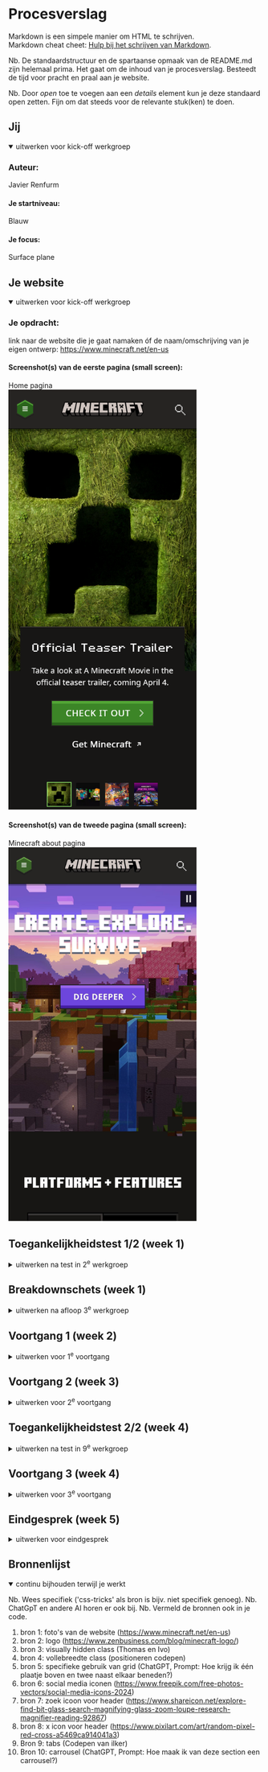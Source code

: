 # Procesverslag
Markdown is een simpele manier om HTML te schrijven.  
Markdown cheat cheet: [Hulp bij het schrijven van Markdown](https://github.com/adam-p/markdown-here/wiki/Markdown-Cheatsheet).

Nb. De standaardstructuur en de spartaanse opmaak van de README.md zijn helemaal prima. Het gaat om de inhoud van je procesverslag. Besteedt de tijd voor pracht en praal aan je website.

Nb. Door *open* toe te voegen aan een *details* element kun je deze standaard open zetten. Fijn om dat steeds voor de relevante stuk(ken) te doen.





## Jij

<details open>
  <summary>uitwerken voor kick-off werkgroep</summary>

  ### Auteur:
  Javier Renfurm

  #### Je startniveau:
  Blauw

  #### Je focus:
  Surface plane
 
</details>





## Je website

<details open>
  <summary>uitwerken voor kick-off werkgroep</summary>

  ### Je opdracht:
  link naar de website die je gaat namaken óf de naam/omschrijving van je eigen ontwerp:
  https://www.minecraft.net/en-us

  #### Screenshot(s) van de eerste pagina (small screen): 
  Home pagina  
  <img src="readme-images/minecraft-pagina1.png" width="375px" alt="home pagina">

  #### Screenshot(s) van de tweede pagina (small screen):
  Minecraft about pagina  
  <img src="readme-images/minecraft-pagina2.jpg" width="375px" alt="detail pagina">
 
</details>



## Toegankelijkheidstest 1/2 (week 1)

<details>
  <summary>uitwerken na test in 2<sup>e</sup> werkgroep</summary>

  ### Bevindingen
  Screenreader test in de klas
  Tijdens de toegankelijkheidstest in de klas moest ik met behulp van een screen reader door mijn gekozen site navigeren en ik moet zeggen dat ik verbaasd ben
  met hoe toegankelijk de Minecraft website is. De screen reader las alle belangrijke kopjes en tekst op de site goed voor en op de juiste volgorde, 
  maar er was wel één minpunt en dat was dat de screen reader ook voorlas op wat voor element de content stond: (list, container etc).

  A11y checklist
  Content
  - Gebruikt gewone taal dat ik kan begrijpen
  - De buttons, a's en labels hebben unieke omschrijvingen omdat de screenreader letterlijk leest wat er te zien is
  - Tekst is over het algemeen correct uitgelijnd maar soms is het gecentreerd

  Global code
  - Code is valid
  - Lang attribute word gebruikt en staat op de juiste taal
  - Titels zijn uniek op elke pagina
  - Viewport is niet disabled
  - Landmark elementen worden gebruikt alleen zitten ze erg verstopt
  - Geen tabindex in de code te zien
  - Ik zie geen autofocus attribute gebruikt worden maar kan goed zijn dat ik het over het hoofd heb gezien
  - Er zijn geen timers of andere elementen op de site die je sessie kunnen eindigen, je hebt dat zelf in de hand
  - Titel heeft geen exclusive informatie

  Keyboard
  - Alles word goed voor gelezen en kan genavigeerd worden zonder muis
  - Met een toetsenbord en de tab toets kan je op een logische volgorde door de pagina's navigeren
  - Geen onzichtbare elementen waar op gefocust kan worden

  Images
  - Alle afbeeldingen hebben een alt attribute
  - Ik kan geen null alt attributes vinden
  - Er zijn geen overcomplexe afbeeldingen aanwezig (ze waren niet complex voor mij)
  - Alt omschrijvingen bevatten ook de tekst dat zichtbaar is

  Headings
  - Bevat headings elementen
  - Heeft één h1 per pagina, maar de h1 is onzichtbaar (of super klein)
  - de headings staan op de juiste volgorde
  - Er worden geen headings geskipt

  Lists
  - List items worden correct gebruikt

  Controls
  - a wordt gebruikt voor links
  - Links hebben een kleur dat ze klikbaar laten lijken
  - Er zijn focus states aanwezig
  - Buttons hebben de button attribute
  - De website skipt automatisch bepaalde content als je erdoorheen navigeert met de tab toets
  - Alleen het kopje merch brengt je naar een nieuw venster, maar je kan er niet perongeluk op drukken en er word ook aangegeven dat er een nieuw venster word geopend doormiddel van een icoon

  Tables
  - Td attribute word gebruikt voor tabellen
  - Th wordt gebruikt
  - Caption word gebruikt

  Forms
  - Zit in een label
  - Ik kon geen fieldset of legend vinden
  - Invoerveld bevat autocomplete doormiddel van suggested searches
  - Invoerveld bevat geen error state en geeft alternatieve zoekresultaten
  - nvt
  - nvt

  Media
  - Media zoals live wallpapers speelt automatisch af, maar media zoals YouTube videos staan automatisch gepauzeerd tot jij op play drukt
  - Pauze knop voor media is zichtbaar maar er is geen mute knop
  - Alle bewegende media kan op pauze, maar voor mij lukte het niet om de video met mijn toetsenbord te pauzeren
    
  Video
  - Er zijn geen captions
  - er zijn geen flitsende animaties

  Audio
  - Goed navolgbaar met een screenreader

  Appearance
  - Met inverted mode aan kon ik alle content nog steeds zien
  - Tekst is nog steeds leesbaar op 200 en de layout past zich ook aan zodat er geen overlappingen zijn
  - Mensen die screen zoom software gebruiken kunnen alles nog steeds zien omdat de layout zich aanpast
  - Linkjes zijn nog steeds herkenbaar in grayscale omdat ze donkerder zijn dan body tekst en bold zijn
  - karakteristieken worden benoemd
  - Layout is simpel en makkelijk te volgen

  Animations
  - Animaties zijn zo subtiel dat ik ze niet altijd door heb
  - Animaties kunnen gepauseerd worden
  - Reduce motion lijkt niet te werken

  Color contrast
  - Witte tekst op een donker achtergrond (goede contrast lijkt mij)
  - Witte tekst op een donker achtergrond (goede contrast lijkt mij)
  - Belangrijke iconen vallen op en hebben een witte uitlijn of een andere manier van opvalling als je eroverheen hovert en minder belangrijke iconen lijken bijna te verdwijnen in de achtergrond
  - Witte of fel groene border als een element of invoerveld geselecteerd is
  - Tekst is leesbaar als het overlapt met een foto of video omdat er een vakje om de tekst heen zit
  - nvt

  Mobile & Touch
  - De website roteert mee
  - Er is geen horizontale scrolling, horizontale navigatie hebben zij met knopjes gedaan
  - Alles is makkelijk om op te drukken behalve de linkjes in de footer (die zijn te klein om accuraat op te drukken)
  - Genoeg ruimte om te scrollen zonder perongeluk op iets te drukken
  
</details>



## Breakdownschets (week 1)

<details>
  <summary>uitwerken na afloop 3<sup>e</sup> werkgroep</summary>

  ### de hele pagina: 
  <img src="readme-images/breakdown-minecraft-homepage.png" width="375px" alt="breakdown van de hele pagina">

  ### dynamisch deel (bijv menu): 
  <img src="readme-images/breakdown-minecraft-hamburgermenu.png" width="375px" alt="breakdown van een dynamisch deel">

  ### wellicht nog een dynamisch deel (bijv filter): 
  <img src="readme-images/dummy-plaatje.jpg" width="375px" alt="breakdown van nog een dynamisch deel">

</details>





## Voortgang 1 (week 2)

<details>
  <summary>uitwerken voor 1<sup>e</sup> voortgang</summary>

  ### Stand van zaken
  <img src="readme-images/voortgang1.png" width="375px" alt="screenshot van sections">
  Ik kreeg te horen dat ik over het algemeen goed op weg was, maar ik vond het wel nog lastig om een nette html structuur aan te houden. Ik kreeg als suggestie om   meer met sections en articles te werken zodat mijn html structuur wat netter word.

  ### Agenda voor meeting
  samen met je groepje opstellen

  | student 1      | student 2          | student 3    | student 4        |
  | ---            | ---                | ---          | ---              |
  | dit bespreken  | en dit             | en ik dit    | en dan ik dat    |
  | en dat ook nog | dit als er tijd is | nog een punt | dit wil ik zeker |
  | Hoe maak je een dropdown menu?            | Is mijn html structuur overzichtelijk?                | Hoeveel classes mag je gebruiken?          | Wat is een goed voorbeeld van Surface Plane?              |


  ### Verslag van meeting
  hier na afloop snel de uitkomsten van de meeting vastleggen

  - punt 1 Details en summary tags gebruiken voor dropdown menu's
  - punt 2 Surface plane suggestie: De live wallpaper die op de tweede pagina staat interactief maken door bepaalde elementen op de wallpaper klikbaar te maken
  - punt 3 Niet meer dan één footer hebben
  - ...

</details>





## Voortgang 2 (week 3)

<details>
  <summary>uitwerken voor 2<sup>e</sup> voortgang</summary>

  ### Stand van zaken
  Dit voortgangsgesprek ging niet zo goed als de vorige. Ik was niet zo goed op weg omdat ik de afgelopen paar dagen weinig progressie heb kunnen maken              onderandere omdat ik tegen bepaalde dingen aanliep. Ook liep ik achter met de README dus dat was ook niet al te best. Maar ondanks dat ik aardig wat achterliep    had ik een aantal vragen kunnen voorbereiden.
  

  ### Agenda voor meeting
  samen met je groepje opstellen

  | student 1      | student 2          | student 3    | student 4        |
  | ---            | ---                | ---          | ---              |
  | dit bespreken  | en dit             | en ik dit    | en dan ik dat    |
  | en dat ook nog | dit als er tijd is | nog een punt | dit wil ik zeker |
  | Wat is een goede toevoeging om te maken als het gaat om surface plane?            | Telt light en dark mode ook als een surface plane toevoeging?                | Waar kan ik meer voorbeelden van surface plane toepassingen terugvinden?          | Hoe kan ik ervoor zorgen dat mijn h1 onzichtbaar is zoals mijn gekozen website?              |


  ### Verslag van meeting
  hier na afloop snel de uitkomsten van de meeting vastleggen

  - punt 1 Goed nadenken over wat mijn 5 surface plane elementen worden
  - punt 2 Readme optijd aanvullen voordat ik alles vergeten ben
  - punt 3 Suggestie voor surface plane: Reduce Motion
- ...

</details>





## Toegankelijkheidstest 2/2 (week 4)

<details>
  <summary>uitwerken na test in 9<sup>e</sup> werkgroep</summary>

  ### Bevindingen
  Lijst met je bevindingen die in de test naar voren kwamen (geef ook aan wat er verbeterd is):
  Content
  - Ja
  - Nee

  Global code
  - Ja
  - Ja
  - Ja
  - ja

  Keyboard
  - Nee
  - Nee

  Mobile and touch
  - Ja
  - Ja
  - Ja
  - Ja

  Headings
  - Ja
  - Ja
  - Ja
  - Ja

  Lists
  - Ja

  Images
  - Ja
  - Ja
  - Nee
  - Ja

  Media
  - Ja
  - Ja
  - Nee
  - Nee

  Controls
  - Ja
  - Ja
  - Nee
  - Ja
  - Nee
  - Nee

  Appearance
  - Ja
  - Nee
  - Nee
  - Ja

  Animation
  - Ja
  - Ja
  - Ja

  Color contrast
  - Ja
  - Ja
  - Nee
  - Ja
  - Nee

  

</details>





## Voortgang 3 (week 4)

<details>
  <summary>uitwerken voor 3<sup>e</sup> voortgang</summary>

  ### Stand van zaken
  Ik kreeg te horen dat mijn site op de originele site begon te lijken en dat ik goed op weg was. Deze keer was ik goed voorbereid en had ik redelijk veel vragen    kunnen verzinnen om te stellen, maar wat ik de belangrijkste vraag vond was hoe je het best een hamburger menu kon maken. Ik had er de dag er voor een paar uur    mee lopen stoeien en het wilde maar niet lukken.


  ### Agenda voor meeting
  samen met je groepje opstellen

  | student 1      | student 2          | student 3    | student 4        |
  | ---            | ---                | ---          | ---              |
  | dit bespreken  | en dit             | en ik dit    | en dan ik dat    |
  | en dat ook nog | dit als er tijd is | nog een punt | dit wil ik zeker |
  | Hoe maak je een hamburger menu? | Hoe uitgebreid moet de README uitgetypt zijn? | Waarom heeft dit plaatje een grijsvlak? | Mag je een div gebruiken als een section geen h2 heeft?              |


  ### Verslag van meeting
  hier na afloop snel de uitkomsten van de meeting vastleggen

  - punt 1 Website hoeft niet 1 op 1 te zijn met de originele website, werk alleen uit wat ik nuttig vind
  - punt 2 Surface plane hoeft niet al te ingewikkelde dingen te zijn, het kunnen ook kleine verbeteringen zijn
  - punt 3 Een div mag gebruikt worden als het echt niet anders kan
  - punt 4 Het is me gelukt om een werkend hamburger menu te krijgen

</details>





## Eindgesprek (week 5)

<details>
  <summary>uitwerken voor eindgesprek</summary>

  ### Je uitkomst - karakteristiek screenshots:
  <img src="readme-images/dummy-plaatje.jpg" width="375px" alt="uitomst opdracht 1">


  ### Dit ging goed/Heb ik geleerd: 
  Korte omschrijving met plaatjes

  <img src="readme-images/dummy-plaatje.jpg" width="375px" alt="top">


  ### Dit was lastig/Is niet gelukt:
  Korte omschrijving met plaatjes

  <img src="readme-images/dummy-plaatje.jpg" width="375px" alt="bummer">
</details>





## Bronnenlijst

<details open>
  <summary>continu bijhouden terwijl je werkt</summary>

  Nb. Wees specifiek ('css-tricks' als bron is bijv. niet specifiek genoeg). 
  Nb. ChatGpT en andere AI horen er ook bij.
  Nb. Vermeld de bronnen ook in je code.

  1. bron 1: foto's van de website (https://www.minecraft.net/en-us)
  2. bron 2: logo (https://www.zenbusiness.com/blog/minecraft-logo/)
  3. bron 3: visually hidden class (Thomas en Ivo)
  4. bron 4: vollebreedte class (positioneren codepen)
  5. bron 5: specifieke gebruik van grid (ChatGPT, Prompt: Hoe krijg ik één plaatje boven en twee naast elkaar beneden?)
  6. bron 6: social media iconen (https://www.freepik.com/free-photos-vectors/social-media-icons-2024)
  7. bron 7: zoek icoon voor header (https://www.shareicon.net/explore-find-bit-glass-search-magnifying-glass-zoom-loupe-research-magnifier-reading-92867)
  8. bron 8: x icon voor header (https://www.pixilart.com/art/random-pixel-red-cross-a5469ca914041a3)
  9. Bron 9: tabs (Codepen van ilker)
  10. Bron 10: carrousel (ChatGPT, Prompt: Hoe maak ik van deze section een carrousel?)

</details>
